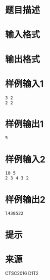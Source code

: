 

# 题目描述



# 输入格式



# 输出格式



# 样例输入1


<pre>3 2
2 2
</pre>

# 样例输出1


<pre>5
</pre>

# 样例输入2


<pre>1O 5
2 3 4 3 2
</pre>

# 样例输出2


<pre>l438522
</pre>

# 提示



# 来源


<p>
CTSC2016 D1T2
</p>
